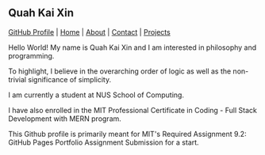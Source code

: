 <!DOCTYPE html>
<html lang="en">

<head>
  <meta charset="UTF-8">
  <meta name="viewport" content="width=device-width, initial-scale=1.0">
</head>
  
<body>
  <h2>Quah Kai Xin</h2>
  
  <p><a href="https://github.com/tagitables/tagitables" target="_blank">GitHub Profile</a> |
  <a href="https://github.com/tagitables/tagitables/blob/main/README.md" target="_blank">Home</a> |
  <a href="https://github.com/tagitables/tagitables/blob/main/about" target="_blank">About</a> |
  <a href="https://github.com/tagitables/tagitables/blob/main/contact" target="_blank">Contact</a> |
  <a href="https://github.com/tagitables/tagitables/blob/main/projects" target="_blank">Projects</a>
        
  <p>Hello World! My name is Quah Kai Xin and I am interested in philosophy and programming.</p>
  <p>To highlight, I believe in the overarching order of logic as well as the non-trivial significance of simplicity.</p>
  <p>I am currently a student at NUS School of Computing.</p>
  <p>I have also enrolled in the MIT Professional Certificate in Coding - Full Stack Development with MERN program.</p> 
  <p>This Github profile is primarily meant for MIT's Required Assignment 9.2: GitHub Pages Portfolio Assignment Submission for a start.</p></p>

</body>
</html>


<!-- Ignore Draft Section -->

<!--
<!DOCTYPE html>
<html lang="en">

  <head>
    <meta charset="UTF-8">
    <meta name="viewport" content="width=device-width, initial-scale=1.0">
  </head>
  
        <h2>Quah Kai Xin</h2>
        <p>Hello World! My name is Quah Kai Xin and I am interested in philosophy and programming.</p>
        <p>I am currently a student at NUS School of Computing.</p>
        <p>I believe in the overarching order of logic as well as the non-trivial significance of simplicity.</p>
        <p>I have decided to enroll in this MIT Professional Certificate in Coding - Full Stack Development with MERN program for the sake of my own learning.</p> 
        <p>This GitHub page is meant for MIT's Required Assignment 9.2: GitHub Pages Portfolio Assignment Submission.</p></p>

    
        <a href="https://github.com/tagitables/README.md" target="_blank">GitHub Profile</a> |
        <a href="https://github.com/tagitables/home" target="_blank">Home</a> |
        <a href="https://github.com/tagitables/about" target="_blank">About</a> |
        <a href="https://github.com/tagitables/contact" target="_blank">Contact</a> |
        <a href="https://github.com/tagitables/projects" target="_blank">Projects</a>
  
</html>
-->

<!--
GitHub Profile Readme: On GitHub, profile readmes are rendered using Markdown with some embedded HTML support. Simple HTML tags are supported, but some more complex HTML and CSS might not be rendered as expected.
-->

<!--
<!DOCTYPE html>
<html lang="en">
<head>
    <meta charset="UTF-8">
    <meta name="viewport" content="width=device-width, initial-scale=1.0">
    <title>GitHub Profile Page</title>
    <style>
        body {
            font-family: Arial, sans-serif;
            background-color: #f6f8fa; /* Light GitHub background color */
            color: #24292e; /* GitHub text color */
            margin: 0;
            padding: 0;
            display: flex;
            flex-direction: column;
            align-items: center;
            justify-content: center;
            height: 100vh;
            text-align: center;
        }

        .container {
            background-color: #fff;
            border: 1px solid #d0d7de; /* Light border to mimic GitHub's profile card */
            border-radius: 6px;
            box-shadow: 0 1px 5px rgba(0,0,0,0.1);
            padding: 20px;
            max-width: 600px;
            width: 100%;
        }

        h2 {
            color: #24292e;
            margin-bottom: 10px;
        }

        p {
            margin: 20px 0;
            color: #586069; /* GitHub text color for paragraphs */
        }

        a {
            color: #0366d6; /* GitHub link color */
            text-decoration: none;
            background-color: #f1f8ff;
            padding: 10px 15px;
            border-radius: 4px;
            margin: 0 5px;
            transition: background-color 0.3s, color 0.3s;
        }

        a:hover {
            background-color: #e1e4e8;
            color: #0366d6;
        }

        .link-list {
            list-style: none;
            padding: 0;
        }

        .link-list li {
            display: inline;
        }
    </style>
</head>
<body>

    <div class="container">
        <h2>Quah Kai Xin</h2>
        <p>Hello World! My name is Quah Kai Xin and I am interested in philosophy, mathematical proofs and programming.</p>
        <p>I am currently a student at NUS School of Computing.</p>
        <p>I believe in the overarching order of logic as well as the non-trivial significance of simplicity.</p>
        <p>I have decided to enroll in this MIT Professional Certificate in Coding - Full Stack Development with MERN program for the sake of my own learning.</p> 
        <p>This GitHub page is meant for MIT's Required Assignment 9.2: GitHub Pages Portfolio Assignment Submission.</p></p

        <ul class="link-list">
            <li><a href="https://github.com/tagitables/README.md" target="_blank">GitHub Profile</a></li>
            <li><a href="https://github.com/tagitables/home" target="_blank">Home</a></li>
            <li><a href="https://github.com/tagitables/about" target="_blank">About</a></li>
            <li><a href="https://github.com/tagitables/contact" target="_blank">Contact</a></li>
            <li><a href="https://github.com/tagitables/projects" target="_blank">Projects</a></li>
        </ul>
    </div>

</body>
</html>
-->
